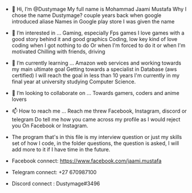 - 👋 Hi, I’m @Dustymage
     My full name is Mohammad Jaami Mustafa
     Why I chose the name Dustymage?
     couple years back when google introduced aliase
     Names in Google play store I was given the name
     
- 👀 I’m interested in ...
     Gaming, especially Fps games
     I love games with a good story behind it and good graphics
     Coding, low key kind of love coding when I got nothing to do
     Or when I'm forced to do it or when I'm motivated
     Chilling with friends, driving
- 🌱 I’m currently learning ...
     Amazon web services and working towards my main ultimate goal
     Getting towards a specialist in Database (aws certified)
     I will reach the goal in less than 10 years
     I'm currently in my final year at university studying
     Computer Science.
- 💞️ I’m looking to collaborate on ...
     Towards gamers, coders and anime lovers
- 📫 How to reach me ...
     Reach me threw Facebook, Instagram, discord or telegram
     Do tell me how you came across my profile as I would reject you
     On Facebook or Instagram.

- The program that's in this file is my interview question or just my skills set of how I code, in the folder questions, 
  the question is asked, I will add more to it if I have time in the future.
  
- Facebook connect: https://www.facebook.com/jaami.mustafa
- Telegram connect: +27 670987100
- Discord connect : Dustymage#3496
<!---
Dustymage/Dustymage is a ✨ special ✨ repository because its `README.md` (this file) appears on your GitHub profile.
You can click the Preview link to take a look at your changes.
--->
